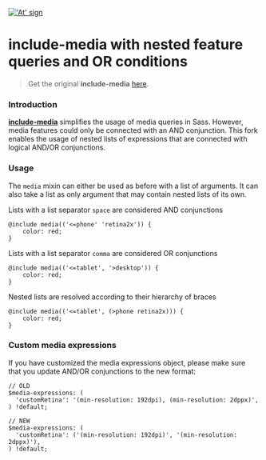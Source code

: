 <a href="http://include-media.com">!['At' sign](http://include-media.com/assets/images/logo.png)</a>

# include-media with nested feature queries and OR conditions

> Get the original **include-media** [here](https://github.com/eduardoboucas/include-media).

### Introduction

[**include-media**](https://github.com/eduardoboucas/include-media) simplifies the usage of media queries in Sass. However, media features could only be connected with an AND conjunction.
This fork enables the usage of nested lists of expressions that are connected with logical AND/OR conjunctions.

### Usage

The `media` mixin can either be used as before with a list of arguments.
It can also take a list as only argument that may contain nested lists of its own.

Lists with a list separator `space` are considered AND conjunctions

```
@include media(('<=phone' 'retina2x')) {
    color: red;
}
```

Lists with a list separator `comma` are considered OR conjunctions

```
@include media(('<=tablet', '>desktop')) {
    color: red;
}
```

Nested lists are resolved according to their hierarchy of braces

```
@include media(('<=tablet', (>phone retina2x))) {
    color: red;
}
```


### Custom media expressions

If you have customized the media expressions object, please make sure that you update AND/OR conjunctions to the new format:

```
// OLD
$media-expressions: (
  'customRetina': '(min-resolution: 192dpi), (min-resolution: 2dppx)',
) !default;

// NEW
$media-expressions: (
  'customRetina': ('(min-resolution: 192dpi)', '(min-resolution: 2dppx)'),
) !default;
```
